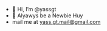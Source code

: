 - 👋 Hi, I’m @yassgt
- 👀 Alyawys be a Newbie Huy
- mail me at yass.gt.mail@gmail.com

<!---
yassgt/yassgt is a ✨ special ✨ repository because its `README.md` (this file) appears on your GitHub profile.
You can click the Preview link to take a look at your changes.
--->
